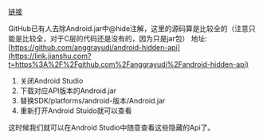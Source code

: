 [链接](https://www.jianshu.com/p/7c1aca9f001b)

GitHub已有人去除Android.jar中@hide注解，这里的源码算是比较全的（注意只能是比较全，对于C层的代码还是没有的，因为只是jar包）
 地址: [https://github.com/anggrayudi/android-hidden-api](https://link.jianshu.com?t=https%3A%2F%2Fgithub.com%2Fanggrayudi%2Fandroid-hidden-api)

1. 关闭Android Studio
2. 下载对应API版本的Android.jar
3. 替换SDK/platforms/android-版本/Android.jar
4. 重新打开Android Stuido就可以查看

这时候我们就可以在Android Studio中随意查看这些隐藏的Api了。